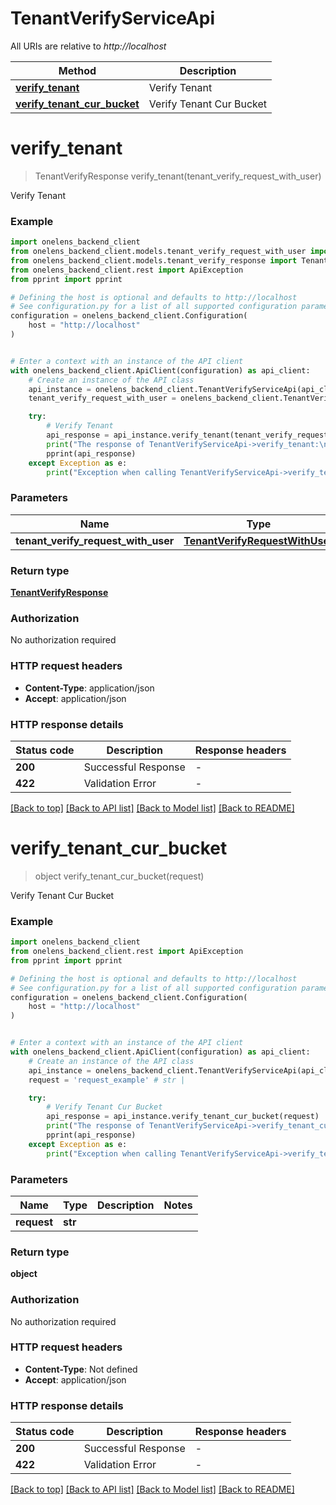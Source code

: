 # TenantVerifyServiceApi

All URIs are relative to *http://localhost*

Method | Description
------------- | -------------
[**verify_tenant**](TenantVerifyServiceApi.md#verify_tenant) | Verify Tenant
[**verify_tenant_cur_bucket**](TenantVerifyServiceApi.md#verify_tenant_cur_bucket) | Verify Tenant Cur Bucket


# **verify_tenant**
> TenantVerifyResponse verify_tenant(tenant_verify_request_with_user)

Verify Tenant

### Example


```python
import onelens_backend_client
from onelens_backend_client.models.tenant_verify_request_with_user import TenantVerifyRequestWithUser
from onelens_backend_client.models.tenant_verify_response import TenantVerifyResponse
from onelens_backend_client.rest import ApiException
from pprint import pprint

# Defining the host is optional and defaults to http://localhost
# See configuration.py for a list of all supported configuration parameters.
configuration = onelens_backend_client.Configuration(
    host = "http://localhost"
)


# Enter a context with an instance of the API client
with onelens_backend_client.ApiClient(configuration) as api_client:
    # Create an instance of the API class
    api_instance = onelens_backend_client.TenantVerifyServiceApi(api_client)
    tenant_verify_request_with_user = onelens_backend_client.TenantVerifyRequestWithUser() # TenantVerifyRequestWithUser | 

    try:
        # Verify Tenant
        api_response = api_instance.verify_tenant(tenant_verify_request_with_user)
        print("The response of TenantVerifyServiceApi->verify_tenant:\n")
        pprint(api_response)
    except Exception as e:
        print("Exception when calling TenantVerifyServiceApi->verify_tenant: %s\n" % e)
```



### Parameters


Name | Type | Description  | Notes
------------- | ------------- | ------------- | -------------
 **tenant_verify_request_with_user** | [**TenantVerifyRequestWithUser**](TenantVerifyRequestWithUser.md)|  | 

### Return type

[**TenantVerifyResponse**](TenantVerifyResponse.md)

### Authorization

No authorization required

### HTTP request headers

 - **Content-Type**: application/json
 - **Accept**: application/json

### HTTP response details

| Status code | Description | Response headers |
|-------------|-------------|------------------|
**200** | Successful Response |  -  |
**422** | Validation Error |  -  |

[[Back to top]](#) [[Back to API list]](../README.md#documentation-for-api-endpoints) [[Back to Model list]](../README.md#documentation-for-models) [[Back to README]](../README.md)

# **verify_tenant_cur_bucket**
> object verify_tenant_cur_bucket(request)

Verify Tenant Cur Bucket

### Example


```python
import onelens_backend_client
from onelens_backend_client.rest import ApiException
from pprint import pprint

# Defining the host is optional and defaults to http://localhost
# See configuration.py for a list of all supported configuration parameters.
configuration = onelens_backend_client.Configuration(
    host = "http://localhost"
)


# Enter a context with an instance of the API client
with onelens_backend_client.ApiClient(configuration) as api_client:
    # Create an instance of the API class
    api_instance = onelens_backend_client.TenantVerifyServiceApi(api_client)
    request = 'request_example' # str | 

    try:
        # Verify Tenant Cur Bucket
        api_response = api_instance.verify_tenant_cur_bucket(request)
        print("The response of TenantVerifyServiceApi->verify_tenant_cur_bucket:\n")
        pprint(api_response)
    except Exception as e:
        print("Exception when calling TenantVerifyServiceApi->verify_tenant_cur_bucket: %s\n" % e)
```



### Parameters


Name | Type | Description  | Notes
------------- | ------------- | ------------- | -------------
 **request** | **str**|  | 

### Return type

**object**

### Authorization

No authorization required

### HTTP request headers

 - **Content-Type**: Not defined
 - **Accept**: application/json

### HTTP response details

| Status code | Description | Response headers |
|-------------|-------------|------------------|
**200** | Successful Response |  -  |
**422** | Validation Error |  -  |

[[Back to top]](#) [[Back to API list]](../README.md#documentation-for-api-endpoints) [[Back to Model list]](../README.md#documentation-for-models) [[Back to README]](../README.md)

